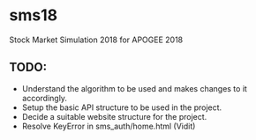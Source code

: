 # sms18
Stock Market Simulation 2018 for APOGEE 2018  
## TODO:  
* Understand the algorithm to be used and makes changes to it accordingly.  
* Setup the basic API structure to be used in the project.
* Decide a suitable website structure for the project.
* Resolve KeyError in sms_auth/home.html (Vidit)
